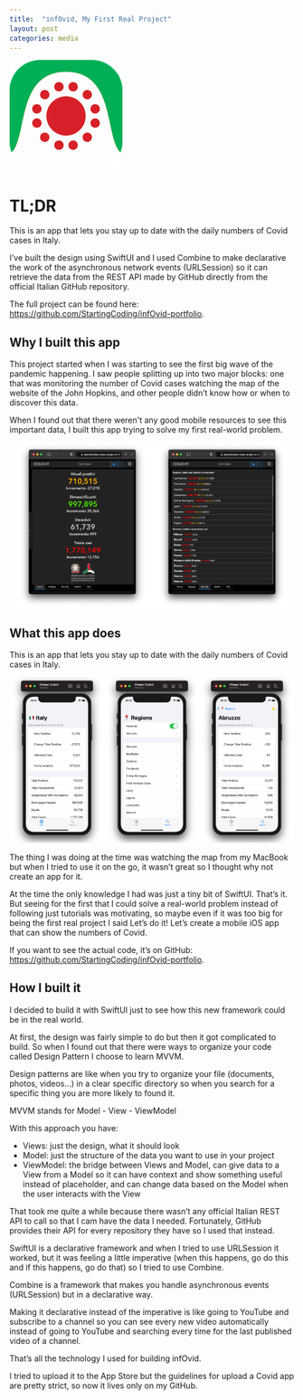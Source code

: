 ```yaml
---
title:  "infOvid, My First Real Project"
layout: post
categories: media
---
```


![Logo infOvid](/assets/img/infOvid/icon.png)

# TL;DR

This is an app that lets you stay up to date with the daily numbers of Covid cases in Italy.


I’ve built the design using SwiftUI and I used Combine to make declarative the work of the asynchronous network events (URLSession) so it can retrieve the data from the REST API made by GitHub directly from the official Italian GitHub repository.

The full project can be found here: <a href="https://github.com/StartingCoding/infOvid-portfolio" target="_blank">https://github.com/StartingCoding/infOvid-portfolio</a>.

## Why I built this app

This project started when I was starting to see the first big wave of the pandemic happening. I saw people splitting up into two major blocks: one that was monitoring the number of Covid cases watching the map of the website of the John Hopkins, and other people didn’t know how or when to discover this data.

When I found out that there weren't any good mobile resources to see this important data, I built this app trying to solve my first real-world problem.

![Data displayed on mobile website](/assets/img/infOvid/website-screens.png)

## What this app does

This is an app that lets you stay up to date with the daily numbers of Covid cases in Italy.

![Data displayed on mobile iOS app](/assets/img/infOvid/infOvid-screens.png)

The thing I was doing at the time was watching the map from my MacBook but when I tried to use it on the go, it wasn’t great so I thought why not create an app for it.

At the time the only knowledge I had was just a tiny bit of SwiftUI. That’s it. But seeing for the first that I could solve a real-world problem instead of following just tutorials was motivating, so maybe even if it was too big for being the first real project I said Let’s do it! Let’s create a mobile iOS app that can show the numbers of Covid.

If you want to see the actual code, it’s on GitHub: <a href="https://github.com/StartingCoding/infOvid-portfolio" target="_blank">https://github.com/StartingCoding/infOvid-portfolio</a>.

## How I built it

I decided to build it with SwiftUI just to see how this new framework could be in the real world.

At first, the design was fairly simple to do but then it got complicated to build. So when I found out that there were ways to organize your code called Design Pattern I choose to learn MVVM.

Design patterns are like when you try to organize your file (documents, photos, videos…) in a clear specific directory so when you search for a specific thing you are more likely to found it.

MVVM stands for Model - View - ViewModel

With this approach you have:
- Views: just the design, what it should look
- Model: just the structure of the data you want to use in your project
- ViewModel: the bridge between Views and Model, can give data to a View from a Model so it can have context and show something useful instead of placeholder, and can change data based on the Model when the user interacts with the View

That took me quite a while because there wasn’t any official Italian REST API to call so that I cam have the data I needed. Fortunately, GitHub provides their API for every repository they have so I used that instead.

SwiftUI is a declarative framework and when I tried to use URLSession it worked, but it was feeling a little imperative (when this happens, go do this and if this happens, go do that) so I tried to use Combine.

Combine is a framework that makes you handle asynchronous events (URLSession) but in a declarative way.

Making it declarative instead of the imperative is like going to YouTube and subscribe to a channel so you can see every new video automatically instead of going to YouTube and searching every time for the last published video of a channel.

That’s all the technology I used for building infOvid.

I tried to upload it to the App Store but the guidelines for upload a Covid app are pretty strict, so now it lives only on my GitHub.